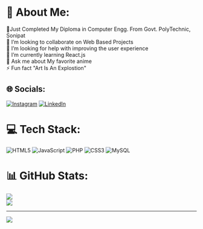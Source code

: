 # 💫 About Me:
🔭Just Completed My Diploma in Computer Engg. From Govt. PolyTechnic, Sonipat<br>👯 I’m looking to collaborate on Web Based Projects<br>🤝 I’m looking for help with improving the user experience<br>🌱 I’m currently learning React.js<br>💬 Ask me about My favorite anime<br>⚡ Fun fact "Art Is An Explostion"


## 🌐 Socials:
[![Instagram](https://img.shields.io/badge/Instagram-%23E4405F.svg?logo=Instagram&logoColor=white)](https://instagram.com/TheWebDev_01) [![LinkedIn](https://img.shields.io/badge/LinkedIn-%230077B5.svg?logo=linkedin&logoColor=white)](https://linkedin.com/in/https://www.linkedin.com/in/shubham-2b3265260/) 

# 💻 Tech Stack:
![HTML5](https://img.shields.io/badge/html5-%23E34F26.svg?style=for-the-badge&logo=html5&logoColor=white) ![JavaScript](https://img.shields.io/badge/javascript-%23323330.svg?style=for-the-badge&logo=javascript&logoColor=%23F7DF1E) ![PHP](https://img.shields.io/badge/php-%23777BB4.svg?style=for-the-badge&logo=php&logoColor=white) ![CSS3](https://img.shields.io/badge/css3-%231572B6.svg?style=for-the-badge&logo=css3&logoColor=white) ![MySQL](https://img.shields.io/badge/mysql-%2300f.svg?style=for-the-badge&logo=mysql&logoColor=white)
# 📊 GitHub Stats:
![](https://github-readme-stats.vercel.app/api?username=Shubham1322c&theme=dark&hide_border=false&include_all_commits=false&count_private=false)<br/>
![](https://github-readme-streak-stats.herokuapp.com/?user=Shubham1322c&theme=dark&hide_border=false)<br/>


---
[![](https://visitcount.itsvg.in/api?id=Shubham1322c&icon=0&color=0)](https://visitcount.itsvg.in)

